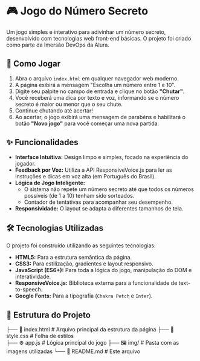 # 🎮 Jogo do Número Secreto

Um jogo simples e interativo para adivinhar um número secreto, desenvolvido com tecnologias web front-end básicas. O projeto foi criado como parte da Imersão DevOps da Alura.

## 🚀 Como Jogar

1.  Abra o arquivo `index.html` em qualquer navegador web moderno.
2.  A página exibirá a mensagem "Escolha um número entre 1 e 10".
3.  Digite seu palpite no campo de entrada e clique no botão **"Chutar"**.
4.  Você receberá uma dica por texto e voz, informando se o número secreto é maior ou menor que o seu chute.
5.  Continue chutando até acertar!
6.  Ao acertar, o jogo exibirá uma mensagem de parabéns e habilitará o botão **"Novo jogo"** para você começar uma nova partida.

## ✨ Funcionalidades

-   **Interface Intuitiva:** Design limpo e simples, focado na experiência do jogador.
-   **Feedback por Voz:** Utiliza a API ResponsiveVoice.js para ler as instruções e dicas em voz alta (em Português do Brasil).
-   **Lógica de Jogo Inteligente:**
    -   O sistema não repete um número secreto até que todos os números possíveis (de 1 a 10) tenham sido sorteados.
    -   Contador de tentativas para acompanhar seu desempenho.
-   **Responsividade:** O layout se adapta a diferentes tamanhos de tela.

## 🛠️ Tecnologias Utilizadas

O projeto foi construído utilizando as seguintes tecnologias:

-   **HTML5:** Para a estrutura semântica da página.
-   **CSS3:** Para estilização, gradientes e layout responsivo.
-   **JavaScript (ES6+):** Para toda a lógica do jogo, manipulação do DOM e interatividade.
-   **ResponsiveVoice.js:** Biblioteca externa para a funcionalidade de text-to-speech.
-   **Google Fonts:** Para a tipografia (`Chakra Petch` e `Inter`).

## 📂 Estrutura do Projeto
├── 📄 index.html # Arquivo principal da estrutura da página
├── 🎨 style.css # Folha de estilos\
├── ⚙️ app.js # Lógica principal do jogo
├── 🖼️ img/ # Pasta com as imagens utilizadas
└── 📄 README.md # Este arquivo
